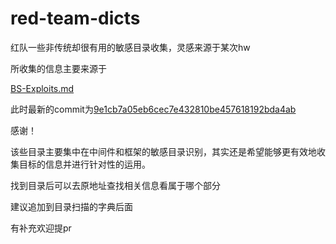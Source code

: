 # red-team-dicts

红队一些非传统却很有用的敏感目录收集，灵感来源于某次hw

所收集的信息主要来源于 

[BS-Exploits.md](https://github.com/No-Github/1earn/blob/9e1cb7a05eb6cec7e432810be457618192bda4ab/1earn/Security/RedTeam/Web%E5%AE%89%E5%85%A8/BS-Exploits.md)

此时最新的commit为[9e1cb7a05eb6cec7e432810be457618192bda4ab](https://github.com/No-Github/1earn/commit/9e1cb7a05eb6cec7e432810be457618192bda4ab)

感谢！


该些目录主要集中在中间件和框架的敏感目录识别，其实还是希望能够更有效地收集目标的信息并进行针对性的运用。

找到目录后可以去原地址查找相关信息看属于哪个部分

建议追加到目录扫描的字典后面

有补充欢迎提pr

